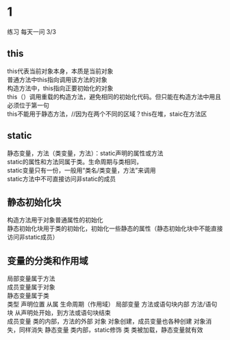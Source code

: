 # 1
练习
每天一问
3/3

## this
this代表当前对象本身，本质是当前对象  
普通方法中this指向调用该方法的对象  
构造方法中，this指向正要初始化的对象  
this（）调用重载的构造方法，避免相同的初始化代码。但只能在构造方法中用且必须位于第一句  
this不能用于静态方法，//因为在两个不同的区域？this在堆，staic在方法区  

## static
静态变量，方法（类变量，方法）：static声明的属性或方法  
static的属性和方法同属于类。生命周期与类相同，  
static变量只有一份，一般用“类名/类变量，方法”来调用  
static方法中不可直接访问非static的成员  

## 静态初始化块
构造方法用于对象普通属性的初始化  
静态初始化块用于类的初始化，初始化一些静态的属性（静态初始化块中不能直接访问非static成员）  

## 变量的分类和作用域
局部变量属于方法  
成员变量属于对象  
静态变量属于类  
类型             声明位置               从属             生命周期（作用域）
局部变量       方法或语句块内部       方法/语句块      从声明处开始，到方法或语句块结束       
成员变量      类的内部，方法的外部        对象          对象创建，成员变量也各种创建
                                                        对象消失，同样消失
静态变量      类内部，static修饰          类           类被加载，静态变量就有效
